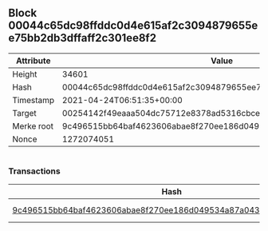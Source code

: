 ## Block 00044c65dc98ffddc0d4e615af2c3094879655ee75bb2db3dffaff2c301ee8f2

Attribute | Value
--- | ---
Height | 34601
Hash | 00044c65dc98ffddc0d4e615af2c3094879655ee75bb2db3dffaff2c301ee8f2
Timestamp | 2021-04-24T06:51:35+00:00
Target | 00254142f49eaaa504dc75712e8378ad5316cbcead634704b3734b6271167cc4
Merke root | 9c496515bb64baf4623606abae8f270ee186d049534a87a043b521507664a093
Nonce | 1272074051

```

```

### Transactions

Hash | Amount
--- | ---
[9c496515bb64baf4623606abae8f270ee186d049534a87a043b521507664a093](9c496515bb64baf4623606abae8f270ee186d049534a87a043b521507664a093.md) | 10.00000000 SKEPTI 
